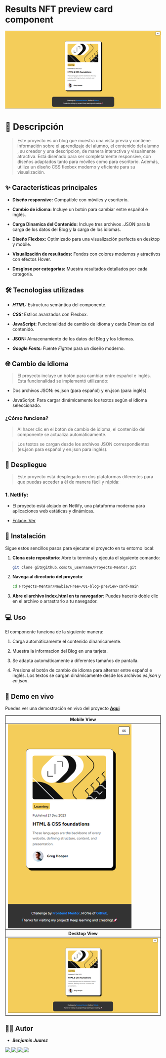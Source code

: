 # Results NFT preview card component

![Design preview for the NFT preview card component coding challenge](design/results/Desktop-Result.png)

# 📝 Descripción

> Este proyecto es un blog que muestra una vista previa y contiene información sobre el aprendizaje del alumno, el contenido del alumno , su creador y una descripcion, de manera interactiva y visualmente atractiva. Está diseñado para ser completamente responsive, con diseños adaptados tanto para móviles como para escritorio. Además, utiliza un diseño CSS flexbox moderno y eficiente para su visualización.

## ✨ Características principales

- **Diseño responsive:** Compatible con móviles y escritorio.

- **Cambio de idioma:** Incluye un botón para cambiar entre español e inglés.

- **Carga Dinamica del Contenido:** Incluye tres archivos .JSON para la carga de los datos del Blog y la carga de los idiomas.

- **Diseño Flexbox:** Optimizado para una visualización perfecta en desktop y mobile.

- **Visualización de resultados:** Fondos con colores modernos y atractivos con efectos Hover.

- **Desglose por categorías:** Muestra resultados detallados por cada categoría.

## 🛠️ Tecnologías utilizadas

- **_HTML:_** Estructura semántica del componente.

- **_CSS:_** Estilos avanzados con Flexbox.

- **JavaScript:** Funcionalidad de cambio de idioma y carda Dinamica del contenido.

- **JSON:** Almacenamiento de los datos del Blog y los Idiomas.

- **_Google Fonts:_** Fuente _Figtree_ para un diseño moderno.

## 🌐 Cambio de idioma

> El proyecto incluye un botón para cambiar entre español e inglés. Esta funcionalidad se implementó utilizando:

- Dos archivos JSON: es.json (para español) y en.json (para inglés).

- JavaScript: Para cargar dinámicamente los textos según el idioma seleccionado.

### ¿Cómo funciona?

> Al hacer clic en el botón de cambio de idioma, el contenido del componente se actualiza automáticamente.

> Los textos se cargan desde los archivos JSON correspondientes (es.json para español y en.json para inglés).

## 🚀 Despliegue

> Este proyecto está desplegado en dos plataformas diferentes para que puedas acceder a él de manera fácil y rápida:

### 1. Netlify:

- El proyecto está alojado en Netlify, una plataforma moderna para aplicaciones web estáticas y dinámicas.

- [Enlace: Ver](https://component-blog-preview.netlify.app/)

## 🚀 Instalación

Sigue estos sencillos pasos para ejecutar el proyecto en tu entorno local:

1. **Clona este repositorio**:
   Abre tu terminal y ejecuta el siguiente comando:

   ```bash
   git clone git@github.com:tu_username/Proyects-Mentor.git

   ```

2. **Navega al directorio del proyecto**:

   ```bash
   cd Proyects-Mentor/Newbie/Free+/01-blog-preview-card-main

   ```

3. **Abre el archivo index.html en tu navegador**:
   Puedes hacerlo doble clic en el archivo o arrastrarlo a tu navegador.

## 💻 Uso

El componente funciona de la siguiente manera:

1. Carga automáticamente el contenido dinamicamente.

2. Muestra la informacion del Blog en una tarjeta.

3. Se adapta automáticamente a diferentes tamaños de pantalla.

4. Presiona el botón de cambio de idioma para alternar entre español e inglés. Los textos se cargan dinámicamente desde los archivos _es.json_ y _en.json_.

## 🔗 Demo en vivo

Puedes ver una demostración en vivo del proyecto **<a href="https://component-blog-preview.netlify.app/">Aqui</a>**

<table border="1">
  <tr>
    <th>
      Mobile View
    </th>
  </tr>
  <tr>
    <td>
      <img align="center" src="design/results/Mobile-Result.png" width="400px">
    </td>
  </tr>
  <tr>
     <th>
      Desktop View
    </th>
  </tr>
  <tr>
     <td>
      <img src="design/results/Desktop-Result.png" width="1000px">
    </td>
  </tr>
</table>

## 👨‍💻 Autor

- **_Benjamin Juarez_**

<a href= "https://www.instagram.com/benjajuarez1_/?hl=es">
    <img src="https://img.shields.io/badge/Instagram-%23E4405F.svg?style=for-the-badge&logo=Instagram&logoColor=white">
</a>
<a href="https://www.frontendmentor.io/profile/ImBenja">
  <img src="https://img.shields.io/badge/frontend mentor-%23111011.svg?style=for-the-badge&logo=frontendmentor&logoColor=white">
</a>
<a href="https://x.com/benjajuarez_2">
   <img src="https://img.shields.io/badge/X-%23000.svg?style=for-the-badge&logo=X&logoColor=white">
</a>
<a href="https://www.linkedin.com/in/benjam%C3%ADn-ju%C3%A1rez-b712592b8/">
	<img src="https://img.shields.io/badge/linkedin-%230077B5.svg?style=for-the-badge&logo=linkedin&logoColor=white">
</a>
